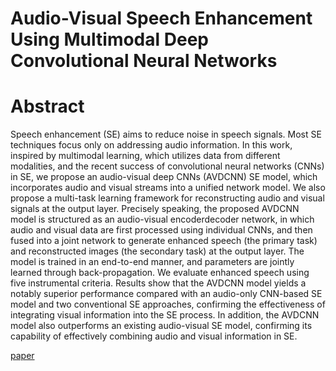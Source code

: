 # Audio-Visual Speech Enhancement Using Multimodal Deep Convolutional Neural Networks



# Abstract

Speech enhancement (SE) aims to reduce noise in speech signals. Most SE techniques focus only on addressing audio information. In this work, inspired by multimodal learning, which utilizes data from different modalities, and the recent success of convolutional neural networks (CNNs) in SE, we propose an audio-visual deep CNNs (AVDCNN) SE model, which incorporates audio and visual streams into a unified network model. We also propose a multi-task learning framework for reconstructing audio and visual signals at the output layer. Precisely speaking, the proposed AVDCNN model is structured as an audio-visual encoderdecoder network, in which audio and visual data are first processed using individual CNNs, and then fused into a joint network to generate enhanced speech (the primary task) and reconstructed images (the secondary task) at the output layer. The model is trained in an end-to-end manner, and parameters are jointly learned through back-propagation. We evaluate enhanced speech using five instrumental criteria. Results show that the AVDCNN model yields a notably superior performance compared with an audio-only CNN-based SE model and two conventional SE approaches, confirming the effectiveness of integrating visual information into the SE process. In addition, the AVDCNN model also outperforms an existing audio-visual SE model, confirming its capability of effectively combining audio and visual information in SE.



[paper](https://www.researchgate.net/profile/Yu-Tsao-2/publication/315750697_Audio-Visual_Speech_Enhancement_based_on_Multimodal_Deep_Convolutional_Neural_Network/links/5d1223ad299bf1547c7d7256/Audio-Visual-Speech-Enhancement-based-on-Multimodal-Deep-Convolutional-Neural-Network.pdf)

